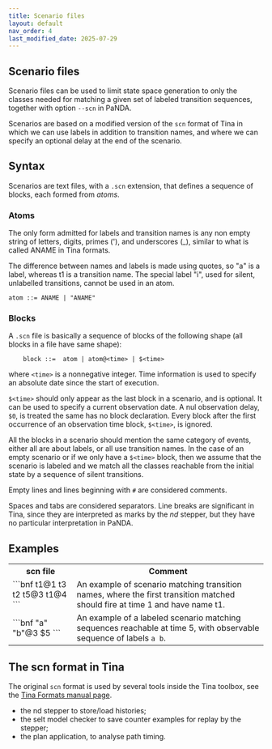 ```yaml
---
title: Scenario files
layout: default
nav_order: 4
last_modified_date: 2025-07-29
---
```


## Scenario files

Scenario files can be used to limit state space generation to only the classes
needed for matching a given set of labeled transition sequences, together with
option `--scn` in PaNDA.  

Scenarios are based on a modified version of the `scn` format of Tina in which
we can use labels in addition to transition names, and where we can specify an
optional delay at the end of the scenario.

## Syntax

Scenarios are text files, with a `.scn` extension, that defines a sequence of
blocks, each formed from *atoms*.

### Atoms

The only form admitted for labels and transition names is any non empty string
of letters, digits, primes ('), and underscores (_), similar to what is called
ANAME in Tina formats.

The difference between names and labels is made using quotes, so "a" is a label,
whereas t1 is a transition name. The special label "i", used for silent,
unlabelled transitions, cannot be used in an atom.

    atom ::= ANAME | "ANAME"

### Blocks

A `.scn` file is basically a sequence of blocks of the following shape (all blocks
in a file have same shape):

```bnf
    block ::=  atom | atom@<time> | $<time>
````

where `<time>` is a nonnegative integer. Time information is used to specify an
absolute date since the start of execution.

`$<time>` should only appear as the last block in a scenario, and is optional.
It can be used to specify a current observation date. A nul observation delay,
`$0`, is treated the same has no block declaration. Every block after the first
occurrence of an observation time block, `$<time>`, is ignored.

All the blocks in a scenario should mention the same category of events, either
all are about labels, or all use transition names. In the case of an empty
scenario or if we only have a `$<time>` block, then we assume that the scenario
is labeled and we match all the classes reachable from the initial state by a
sequence of silent transitions.

Empty lines and lines beginning with `#` are considered comments.

Spaces and tabs are considered separators. Line breaks are significant in Tina,
since they are interpreted as marks by the *nd* stepper, but they have no
particular interpretation in PaNDA.

## Examples

<table>
  <tr>
    <th>scn file</th>
    <th>Comment</th>
  </tr>

  <tr>
<td markdown="1">
```bnf
t1@1 t3 t2 t5@3 t1@4
```
</td>
<td>An example of scenario matching transition names, where the first transition matched should fire at time 1 and have name t1.</td>
  </tr>

  <tr>
<td markdown="1">
```bnf
"a" "b"@3 $5
```
</td>
<td>An example of a labeled scenario matching sequences reachable at time 5, with
observable sequence of labels <code>a b</code>.</td>
  </tr>

</table>

## The scn format in Tina

The original `scn` format is used by several tools inside the Tina toolbox, see
the [Tina Formats manual
page](https://projects.laas.fr/tina/manuals/formats.html#14).

* the nd stepper to store/load histories;
* the selt model checker to save counter examples for replay by the stepper;
* the plan application, to analyse path timing.
